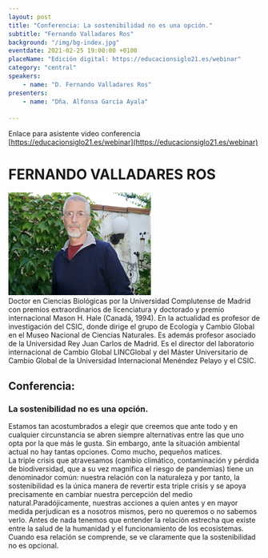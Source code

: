 ```yaml
---
layout: post
title: "Conferencia: La sostenibilidad no es una opción."
subtitle: "Fernando Valladares Ros"
background: "/img/bg-index.jpg"
eventdate: 2021-02-25 19:00:00 +0100
placeName: "Edición digital: https://educacionsiglo21.es/webinar"
category: "central"
speakers:
    - name: "D. Fernando Valladares Ros"
presenters:
    - name: "Dña. Alfonsa García Ayala"
   
---
```

Enlace para asistente video conferencia [https://educacionsiglo21.es/webinar](https://educacionsiglo21.es/webinar)  



# FERNANDO VALLADARES ROS  
![cartel](/img/posts/valladares.png)  
Doctor en Ciencias Biológicas por la Universidad Complutense de Madrid  con premios extraordinarios de licenciatura y doctorado y premio internacional Mason H. Hale (Canadá, 1994). En la actualidad es profesor de investigación del CSIC, donde dirige el grupo de Ecología y Cambio Global en el Museo Nacional de Ciencias Naturales. Es además profesor asociado de la Universidad Rey Juan Carlos de Madrid. Es el director del laboratorio internacional de Cambio Global LINCGlobal  y del Máster Universitario de Cambio Global de la Universidad Internacional Menéndez Pelayo y el CSIC.

## Conferencia:  
### La sostenibilidad no es una opción.  

Estamos tan acostumbrados a elegir que creemos que ante todo y en cualquier circunstancia se abren siempre alternativas entre las que uno opta por la que más le gusta. Sin embargo, ante la situación ambiental actual no hay tantas opciones. Como mucho, pequeños matices.  
La triple crisis que atravesamos (cambio climático, contaminación y pérdida de biodiversidad, que a su vez magnifica el riesgo de pandemias) tiene un denominador común: nuestra relación con la naturaleza y por tanto, la sostenibilidad es la única manera de revertir esta triple crisis y se apoya precisamente en cambiar nuestra percepción del medio natural.Paradójicamente, nuestras acciones a quien antes y en mayor medida perjudican es a nosotros mismos, pero no queremos o no sabemos verlo. Antes de nada tenemos que entender la relación estrecha que existe entre la salud de la humanidad y el funcionamiento de los ecosistemas. Cuando esa relación se comprende, se ve claramente que la sostenibilidad no es opcional.  
